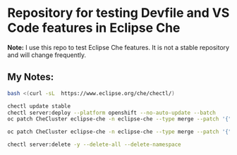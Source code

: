 # Repository for testing Devfile and VS Code features in Eclipse Che

__Note:__ I use this repo to test Eclipse Che features.  It is not a stable repository and will change frequently.

## My Notes:

```bash
bash <(curl -sL  https://www.eclipse.org/che/chectl/)

chectl update stable
chectl server:deploy --platform openshift --no-auto-update --batch
oc patch CheCluster eclipse-che -n eclipse-che --type merge --patch '{"spec":{"devEnvironments":{"disableContainerBuildCapabilities":false,"storage":{"pvcStrategy":"per-workspace"}}}}'
```

```bash
oc patch CheCluster eclipse-che -n eclipse-che --type merge --patch '{"spec":{"components":{"pluginRegistry":{"openVSXURL":"","deployment":{"containers":[{"image":"image-registry.openshift-image-registry.svc:5000/eclipse-che-images/che-plugin-registry:che-code-vsx"}]}}}}}'
```

```bash
chectl server:delete -y --delete-all --delete-namespace
```
